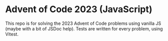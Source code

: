 # Advent of Code 2023 (JavaScript)
This repo is for solving the 2023 Advent of Code problems using vanilla JS (maybe with a bit of JSDoc help). Tests are written for every problem, using Vitest.